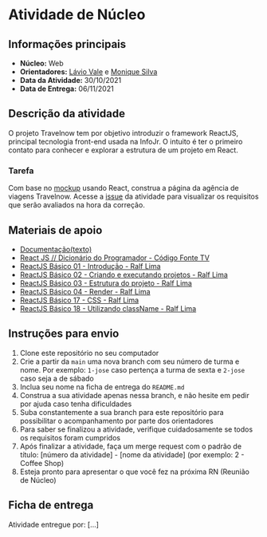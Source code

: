# Atividade de Núcleo

## Informações principais

- **Núcleo:** Web
- **Orientadores:** [Lávio Vale](https://gitlab.com/lavio) e [Monique Silva](@moniquedsilva)
- **Data da Atividade:** 30/10/2021
- **Data de Entrega:** 06/11/2021

## Descrição da atividade

O projeto Travelnow tem por objetivo introduzir o framework ReactJS, principal tecnologia front-end usada na InfoJr. O intuito é ter o primeiro contato para conhecer e explorar a estrutura de um projeto em React.

### Tarefa

Com base no [mockup](https://www.figma.com/file/kn8cpVGAI2b5h4wIjRx424/Travelnow) usando React, construa a página da agência de viagens Travelnow. Acesse a [issue](https://gitlab.com/InfoJrUFBA/nucleos/2021/03/web/-/issues/8) da atividade para visualizar os requisitos que serão avaliados na hora da correção.

## Materiais de apoio

- [Documentação(texto)](https://pt-br.reactjs.org/docs/getting-started.html)
- [React JS // Dicionário do Programador - Código Fonte TV](https://youtu.be/NhUr8cwDiiM)
- [ReactJS Básico 01 - Introdução - Ralf Lima](https://youtu.be/vVRkM3Qn9pA)
- [ReactJS Básico 02 - Criando e executando projetos - Ralf Lima](https://youtu.be/Kyy__5n81Tk)
- [ReactJS Básico 03 - Estrutura do projeto - Ralf Lima](https://youtu.be/R1P82uKid0o)
- [ReactJS Básico 04 - Render - Ralf Lima](https://youtu.be/ubKKEQE0CrM)
- [ReactJS Básico 17 - CSS - Ralf Lima](https://youtu.be/jh4lYJx6KR8)
- [ReactJS Básico 18 - Utilizando className - Ralf Lima](https://youtu.be/q9Z1FBnmNZQ)

## Instruções para envio

1. Clone este repositório no seu computador
2. Crie a partir da `main` uma nova branch com seu número de turma e nome. Por exemplo: `1-jose` caso pertença a turma de sexta e `2-jose` caso seja a de sábado
3. Inclua seu nome na ficha de entrega do `README.md`
4. Construa a sua atividade apenas nessa branch, e não hesite em pedir por ajuda caso tenha dificuldades
5. Suba constantemente a sua branch para este repositório para possibilitar o acompanhamento por parte dos orientadores
6. Para saber se finalizou a atividade, verifique cuidadosamente se todos os requisitos foram cumpridos
7. Após finalizar a atividade, faça um merge request com o padrão de título: [número da atividade] - [nome da atividade] (por exemplo: 2 - Coffee Shop)
8. Esteja pronto para apresentar o que você fez na próxima RN (Reunião de Núcleo)

## Ficha de entrega

Atividade entregue por: [...]
